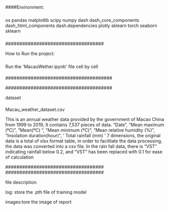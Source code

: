 #####
####Environment:
#####

os
pandas
matplotlib
scipy
numpy
dash
dash_core_components
dash_html_components
dash.dependencies
plotly
sklearn
torch
seaborn
sklearn

#####
###################################

How to Run the project:
#####

Run the 'MacauWether.ipynb' file cell by cell


####
######################################

######################################

dataset
####
Macau_weather_dataset.csv

This is an annual weather data provided by the government of Macao China from 1999 to 2019, It contains 7,537 pieces of data. “Date”, “Mean maximum (ºC)”, “Mean(ºC) ”, “Mean minimum (ºC)”, “Mean
relative humidity (%)”, “Insolation duration(hour)”, ‘ Total rainfall (mm) ’ 7
dimensions, the original data is a total of xlsx format table, in order to facilitate
the data processing, the data was converted into a csv file. In the rain fall data,
there is “VST” indicating rainfall below 0.2, and “VST” has been replaced with
0.1 for ease of calculation

###################################
###################################

file description

log: store the .pth file of training model 

images:tore the image of report
